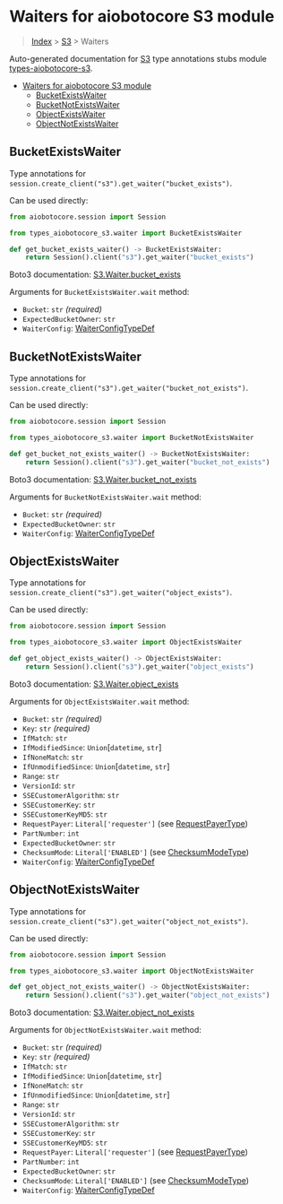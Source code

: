 <a id="waiters-for-aiobotocore-s3-module"></a>

# Waiters for aiobotocore S3 module

> [Index](../README.md) > [S3](./README.md) > Waiters

Auto-generated documentation for
[S3](https://boto3.amazonaws.com/v1/documentation/api/latest/reference/services/s3.html#S3)
type annotations stubs module
[types-aiobotocore-s3](https://pypi.org/project/types-aiobotocore-s3/).

- [Waiters for aiobotocore S3 module](#waiters-for-aiobotocore-s3-module)
  - [BucketExistsWaiter](#bucketexistswaiter)
  - [BucketNotExistsWaiter](#bucketnotexistswaiter)
  - [ObjectExistsWaiter](#objectexistswaiter)
  - [ObjectNotExistsWaiter](#objectnotexistswaiter)

<a id="bucketexistswaiter"></a>

## BucketExistsWaiter

Type annotations for `session.create_client("s3").get_waiter("bucket_exists")`.

Can be used directly:

```python
from aiobotocore.session import Session

from types_aiobotocore_s3.waiter import BucketExistsWaiter

def get_bucket_exists_waiter() -> BucketExistsWaiter:
    return Session().client("s3").get_waiter("bucket_exists")
```

Boto3 documentation:
[S3.Waiter.bucket_exists](https://boto3.amazonaws.com/v1/documentation/api/latest/reference/services/s3.html#S3.Waiter.BucketExists)

Arguments for `BucketExistsWaiter.wait` method:

- `Bucket`: `str` *(required)*
- `ExpectedBucketOwner`: `str`
- `WaiterConfig`: [WaiterConfigTypeDef](./type_defs.md#waiterconfigtypedef)

<a id="bucketnotexistswaiter"></a>

## BucketNotExistsWaiter

Type annotations for
`session.create_client("s3").get_waiter("bucket_not_exists")`.

Can be used directly:

```python
from aiobotocore.session import Session

from types_aiobotocore_s3.waiter import BucketNotExistsWaiter

def get_bucket_not_exists_waiter() -> BucketNotExistsWaiter:
    return Session().client("s3").get_waiter("bucket_not_exists")
```

Boto3 documentation:
[S3.Waiter.bucket_not_exists](https://boto3.amazonaws.com/v1/documentation/api/latest/reference/services/s3.html#S3.Waiter.BucketNotExists)

Arguments for `BucketNotExistsWaiter.wait` method:

- `Bucket`: `str` *(required)*
- `ExpectedBucketOwner`: `str`
- `WaiterConfig`: [WaiterConfigTypeDef](./type_defs.md#waiterconfigtypedef)

<a id="objectexistswaiter"></a>

## ObjectExistsWaiter

Type annotations for `session.create_client("s3").get_waiter("object_exists")`.

Can be used directly:

```python
from aiobotocore.session import Session

from types_aiobotocore_s3.waiter import ObjectExistsWaiter

def get_object_exists_waiter() -> ObjectExistsWaiter:
    return Session().client("s3").get_waiter("object_exists")
```

Boto3 documentation:
[S3.Waiter.object_exists](https://boto3.amazonaws.com/v1/documentation/api/latest/reference/services/s3.html#S3.Waiter.ObjectExists)

Arguments for `ObjectExistsWaiter.wait` method:

- `Bucket`: `str` *(required)*
- `Key`: `str` *(required)*
- `IfMatch`: `str`
- `IfModifiedSince`: `Union`\[`datetime`, `str`\]
- `IfNoneMatch`: `str`
- `IfUnmodifiedSince`: `Union`\[`datetime`, `str`\]
- `Range`: `str`
- `VersionId`: `str`
- `SSECustomerAlgorithm`: `str`
- `SSECustomerKey`: `str`
- `SSECustomerKeyMD5`: `str`
- `RequestPayer`: `Literal['requester']` (see
  [RequestPayerType](./literals.md#requestpayertype))
- `PartNumber`: `int`
- `ExpectedBucketOwner`: `str`
- `ChecksumMode`: `Literal['ENABLED']` (see
  [ChecksumModeType](./literals.md#checksummodetype))
- `WaiterConfig`: [WaiterConfigTypeDef](./type_defs.md#waiterconfigtypedef)

<a id="objectnotexistswaiter"></a>

## ObjectNotExistsWaiter

Type annotations for
`session.create_client("s3").get_waiter("object_not_exists")`.

Can be used directly:

```python
from aiobotocore.session import Session

from types_aiobotocore_s3.waiter import ObjectNotExistsWaiter

def get_object_not_exists_waiter() -> ObjectNotExistsWaiter:
    return Session().client("s3").get_waiter("object_not_exists")
```

Boto3 documentation:
[S3.Waiter.object_not_exists](https://boto3.amazonaws.com/v1/documentation/api/latest/reference/services/s3.html#S3.Waiter.ObjectNotExists)

Arguments for `ObjectNotExistsWaiter.wait` method:

- `Bucket`: `str` *(required)*
- `Key`: `str` *(required)*
- `IfMatch`: `str`
- `IfModifiedSince`: `Union`\[`datetime`, `str`\]
- `IfNoneMatch`: `str`
- `IfUnmodifiedSince`: `Union`\[`datetime`, `str`\]
- `Range`: `str`
- `VersionId`: `str`
- `SSECustomerAlgorithm`: `str`
- `SSECustomerKey`: `str`
- `SSECustomerKeyMD5`: `str`
- `RequestPayer`: `Literal['requester']` (see
  [RequestPayerType](./literals.md#requestpayertype))
- `PartNumber`: `int`
- `ExpectedBucketOwner`: `str`
- `ChecksumMode`: `Literal['ENABLED']` (see
  [ChecksumModeType](./literals.md#checksummodetype))
- `WaiterConfig`: [WaiterConfigTypeDef](./type_defs.md#waiterconfigtypedef)

